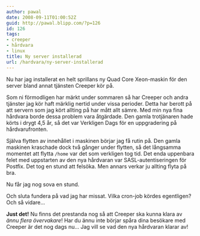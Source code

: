 ```yaml
---
author: pawal
date: 2008-09-11T01:00:52Z
guid: http://pawal.blipp.com/?p=126
id: 126
tags:
- creeper
- hårdvara
- linux
title: Ny server installerad
url: /hardvara/ny-server-installerad
---
```


Nu har jag installerat en helt sprillans ny Quad Core Xeon-maskin för
den server bland annat tjänsten Creeper kör på.

Som ni förmodligen har märkt under sommaren så har Creeper och andra
tjänster jag kör haft märklig nertid under vissa perioder. Detta har
berott på att servern som jag kört allting på har mått allt sämre. Med
min nya fina hårdvara borde dessa problem vara åtgärdade. Den gamla
trotjänaren hade körts i drygt 4,5 år, så det var Verkligen Dags för
en uppgradering på hårdvarufronten.

Själva flytten av innehållet i maskinen börjar jag få rutin på. Den
gamla maskinen kraschade dock två gånger under flytten, så det
långsamma momentet att flytta <code>/home</code> var det som verkligen
tog tid. Det enda uppenbara felet med uppstarten av den nya hårdvaran
var SASL-autentiseringen för Postfix. Det tog en stund att
felsöka. Men annars verkar ju allting flyta på bra.

Nu får jag nog sova en stund.

Och sluta fundera på vad jag har missat. Vilka cron-job kördes
egentligen? Och så vidare...

**Just det!** Nu finns det prestanda nog så att Creeper ska kunna
klara av *ännu flera övervakare*! Har du ännu inte börjar
spåra dina besökare med Creeper är det nog dags nu... Jag vill se
vad den nya hårdvaran klarar av!